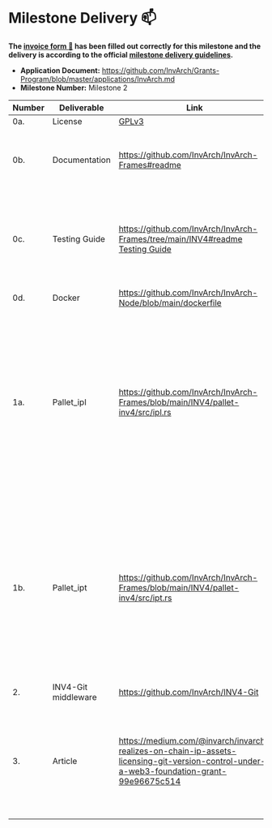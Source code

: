 # Milestone Delivery :mailbox:

**The [invoice form :pencil:](https://docs.google.com/forms/d/e/1FAIpQLSfmNYaoCgrxyhzgoKQ0ynQvnNRoTmgApz9NrMp-hd8mhIiO0A/viewform) has been filled out correctly for this milestone and the delivery is according to the official [milestone delivery guidelines](https://github.com/w3f/Grants-Program/blob/master/docs/milestone-deliverables-guidelines.md).**  

* **Application Document:** https://github.com/InvArch/Grants-Program/blob/master/applications/InvArch.md
* **Milestone Number:** Milestone 2

| Number | Deliverable | Link | Notes |
| ------------- | ------------- | ------------- |------------- |
| 0a. | License | [GPLv3](https://github.com/InvArch/InvArch-Pallet-Library/blob/main/LICENSE) | Open-Source |
| 0b. | Documentation | https://github.com/InvArch/InvArch-Frames#readme | Further Documentation can be found through the repository's README files. |
| 0c. | Testing Guide | https://github.com/InvArch/InvArch-Frames/tree/main/INV4#readme [Testing Guide](https://gist.github.com/arrudagates/877d6d7b56d06ea1a941b73573a28d3f) | Found under "INV4 Pallets Testing Documentation" of the README. Walkthroughs & Guides can be found in the article (3). |
| 0d. | Docker | https://github.com/InvArch/InvArch-Node/blob/main/dockerfile | |
| 1a. | Pallet_ipl | https://github.com/InvArch/InvArch-Frames/blob/main/INV4/pallet-inv4/src/ipl.rs | Please see: [Pallet INV4](https://github.com/InvArch/InvArch-Frames/tree/main/INV4). `pallet-ipl` was restructured to `pallet-inv4` & includes both IP Sets, IP licenses, & IP Tokens. This was done in order to utilize on-chain storage more efficiently, versus having multiple interdependent Pallets. |
| 1b. | Pallet_ipt | https://github.com/InvArch/InvArch-Frames/blob/main/INV4/pallet-inv4/src/ipt.rs | Please see: [Pallet INV4](https://github.com/InvArch/InvArch-Frames/tree/main/INV4). `pallet-ipt` was restructured to `pallet-inv4` & includes both IP Sets, IP licenses, & IP Tokens. This was done in order to utilize on-chain storage more efficiently, versus having multiple interdependent Pallets. |
| 2. | INV4-Git middleware | https://github.com/InvArch/INV4-Git | Please see: [Demo Video](https://www.youtube.com/watch?v=wTfi9B6Yi9A&t=5s) |
| 3. | Article | https://medium.com/@invarch/invarch-realizes-on-chain-ip-assets-licensing-git-version-control-under-a-web3-foundation-grant-99e96675c514 | Videos included in Article. The current link is a draft link. When/if this submission is approved, the article will be published to the [InvArch blog on Medium](https://invarch.medium.com/) |
